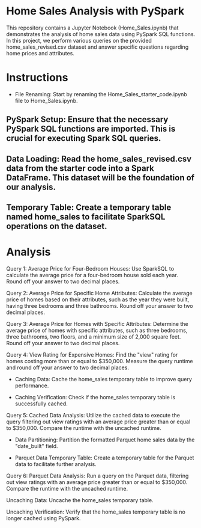 # Home Sales Analysis with PySpark
This repository contains a Jupyter Notebook (Home_Sales.ipynb) that demonstrates the analysis of home sales data using PySpark SQL functions. In this project, we perform various queries on the provided home_sales_revised.csv dataset and answer specific questions regarding home prices and attributes.

# Instructions
* File Renaming: Start by renaming the Home_Sales_starter_code.ipynb file to Home_Sales.ipynb.

## PySpark Setup: Ensure that the necessary PySpark SQL functions are imported. This is crucial for executing Spark SQL queries.

## Data Loading: Read the home_sales_revised.csv data from the starter code into a Spark DataFrame. This dataset will be the foundation of our analysis.

## Temporary Table: Create a temporary table named home_sales to facilitate SparkSQL operations on the dataset.

# Analysis
Query 1: Average Price for Four-Bedroom Houses: Use SparkSQL to calculate the average price for a four-bedroom house sold each year. Round off your answer to two decimal places.

Query 2: Average Price for Specific Home Attributes: Calculate the average price of homes based on their attributes, such as the year they were built, having three bedrooms and three bathrooms. Round off your answer to two decimal places.

Query 3: Average Price for Homes with Specific Attributes: Determine the average price of homes with specific attributes, such as three bedrooms, three bathrooms, two floors, and a minimum size of 2,000 square feet. Round off your answer to two decimal places.

Query 4: View Rating for Expensive Homes: Find the "view" rating for homes costing more than or equal to $350,000. Measure the query runtime and round off your answer to two decimal places.

* Caching Data: Cache the home_sales temporary table to improve query performance.

* Caching Verification: Check if the home_sales temporary table is successfully cached.

Query 5: Cached Data Analysis: Utilize the cached data to execute the query filtering out view ratings with an average price greater than or equal to $350,000. Compare the runtime with the uncached runtime.

* Data Partitioning: Partition the formatted Parquet home sales data by the "date_built" field.

* Parquet Data Temporary Table: Create a temporary table for the Parquet data to facilitate further analysis.

Query 6: Parquet Data Analysis: Run a query on the Parquet data, filtering out view ratings with an average price greater than or equal to $350,000. Compare the runtime with the uncached runtime.

Uncaching Data: Uncache the home_sales temporary table.

Uncaching Verification: Verify that the home_sales temporary table is no longer cached using PySpark.

